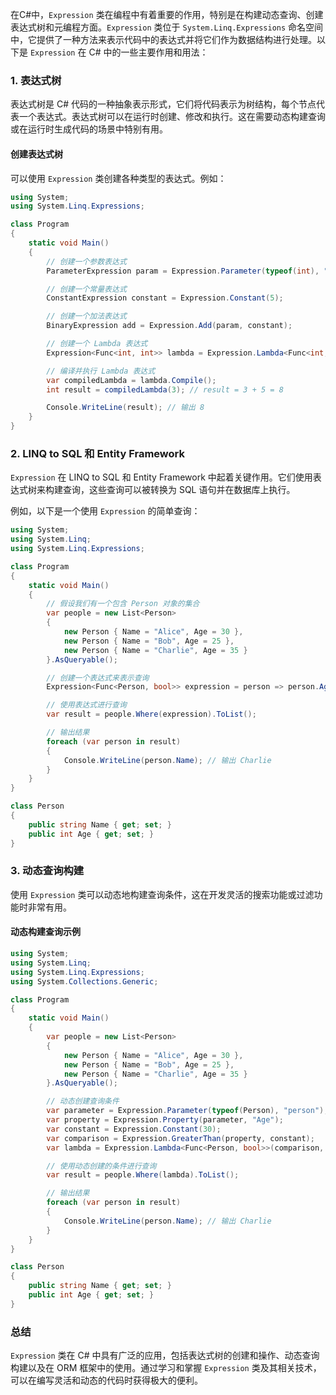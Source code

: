 在C#中，`Expression` 类在编程中有着重要的作用，特别是在构建动态查询、创建表达式树和元编程方面。`Expression` 类位于 `System.Linq.Expressions` 命名空间中，它提供了一种方法来表示代码中的表达式并将它们作为数据结构进行处理。以下是 `Expression` 在 C# 中的一些主要作用和用法：

### 1. 表达式树
表达式树是 C# 代码的一种抽象表示形式，它们将代码表示为树结构，每个节点代表一个表达式。表达式树可以在运行时创建、修改和执行。这在需要动态构建查询或在运行时生成代码的场景中特别有用。

#### 创建表达式树
可以使用 `Expression` 类创建各种类型的表达式。例如：
```csharp
using System;
using System.Linq.Expressions;

class Program
{
    static void Main()
    {
        // 创建一个参数表达式
        ParameterExpression param = Expression.Parameter(typeof(int), "x");

        // 创建一个常量表达式
        ConstantExpression constant = Expression.Constant(5);

        // 创建一个加法表达式
        BinaryExpression add = Expression.Add(param, constant);

        // 创建一个 Lambda 表达式
        Expression<Func<int, int>> lambda = Expression.Lambda<Func<int, int>>(add, param);

        // 编译并执行 Lambda 表达式
        var compiledLambda = lambda.Compile();
        int result = compiledLambda(3); // result = 3 + 5 = 8

        Console.WriteLine(result); // 输出 8
    }
}
```

### 2. LINQ to SQL 和 Entity Framework
`Expression` 在 LINQ to SQL 和 Entity Framework 中起着关键作用。它们使用表达式树来构建查询，这些查询可以被转换为 SQL 语句并在数据库上执行。

例如，以下是一个使用 `Expression` 的简单查询：
```csharp
using System;
using System.Linq;
using System.Linq.Expressions;

class Program
{
    static void Main()
    {
        // 假设我们有一个包含 Person 对象的集合
        var people = new List<Person>
        {
            new Person { Name = "Alice", Age = 30 },
            new Person { Name = "Bob", Age = 25 },
            new Person { Name = "Charlie", Age = 35 }
        }.AsQueryable();

        // 创建一个表达式来表示查询
        Expression<Func<Person, bool>> expression = person => person.Age > 30;

        // 使用表达式进行查询
        var result = people.Where(expression).ToList();

        // 输出结果
        foreach (var person in result)
        {
            Console.WriteLine(person.Name); // 输出 Charlie
        }
    }
}

class Person
{
    public string Name { get; set; }
    public int Age { get; set; }
}
```

### 3. 动态查询构建
使用 `Expression` 类可以动态地构建查询条件，这在开发灵活的搜索功能或过滤功能时非常有用。

#### 动态构建查询示例
```csharp
using System;
using System.Linq;
using System.Linq.Expressions;
using System.Collections.Generic;

class Program
{
    static void Main()
    {
        var people = new List<Person>
        {
            new Person { Name = "Alice", Age = 30 },
            new Person { Name = "Bob", Age = 25 },
            new Person { Name = "Charlie", Age = 35 }
        }.AsQueryable();

        // 动态创建查询条件
        var parameter = Expression.Parameter(typeof(Person), "person");
        var property = Expression.Property(parameter, "Age");
        var constant = Expression.Constant(30);
        var comparison = Expression.GreaterThan(property, constant);
        var lambda = Expression.Lambda<Func<Person, bool>>(comparison, parameter);

        // 使用动态创建的条件进行查询
        var result = people.Where(lambda).ToList();

        // 输出结果
        foreach (var person in result)
        {
            Console.WriteLine(person.Name); // 输出 Charlie
        }
    }
}

class Person
{
    public string Name { get; set; }
    public int Age { get; set; }
}
```

### 总结
`Expression` 类在 C# 中具有广泛的应用，包括表达式树的创建和操作、动态查询构建以及在 ORM 框架中的使用。通过学习和掌握 `Expression` 类及其相关技术，可以在编写灵活和动态的代码时获得极大的便利。